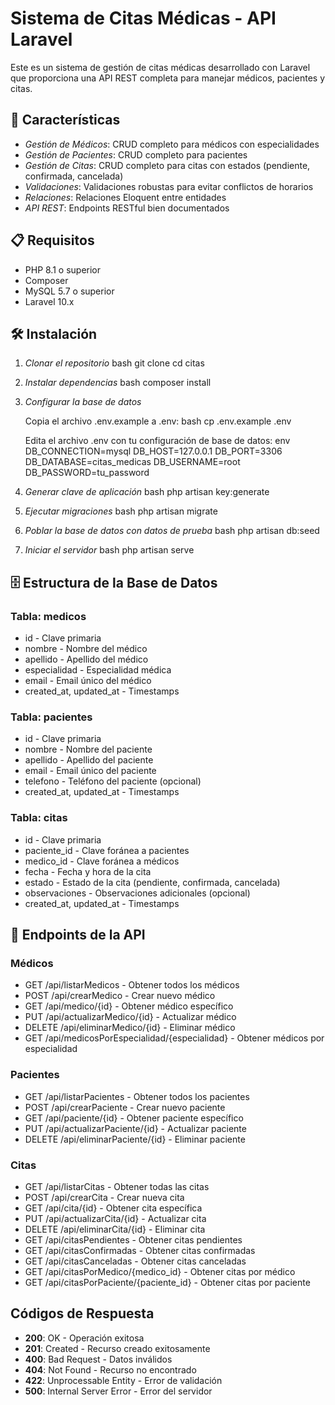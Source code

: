 # Sistema de Citas Médicas - API Laravel

Este es un sistema de gestión de citas médicas desarrollado con Laravel que proporciona una API REST completa para manejar médicos, pacientes y citas.

## 🚀 Características

- *Gestión de Médicos*: CRUD completo para médicos con especialidades
- *Gestión de Pacientes*: CRUD completo para pacientes
- *Gestión de Citas*: CRUD completo para citas con estados (pendiente, confirmada, cancelada)
- *Validaciones*: Validaciones robustas para evitar conflictos de horarios
- *Relaciones*: Relaciones Eloquent entre entidades
- *API REST*: Endpoints RESTful bien documentados

## 📋 Requisitos

- PHP 8.1 o superior
- Composer
- MySQL 5.7 o superior
- Laravel 10.x

## 🛠 Instalación

1.  *Clonar el repositorio*
    bash
    git clone <url-del-repositorio>
    cd citas
    

2.  *Instalar dependencias*
    bash
    composer install
    

3.  *Configurar la base de datos*
    
    Copia el archivo .env.example a .env:
    bash
    cp .env.example .env
    
    
    Edita el archivo .env con tu configuración de base de datos:
    env
    DB_CONNECTION=mysql
    DB_HOST=127.0.0.1
    DB_PORT=3306
    DB_DATABASE=citas_medicas
    DB_USERNAME=root
    DB_PASSWORD=tu_password
    

4.  *Generar clave de aplicación*
    bash
    php artisan key:generate
    

5.  *Ejecutar migraciones*
    bash
    php artisan migrate
    

6.  *Poblar la base de datos con datos de prueba*
    bash
    php artisan db:seed
    

7.  *Iniciar el servidor*
    bash
    php artisan serve
    

## 🗄 Estructura de la Base de Datos

### Tabla: medicos
- id - Clave primaria
- nombre - Nombre del médico
- apellido - Apellido del médico
- especialidad - Especialidad médica
- email - Email único del médico
- created_at, updated_at - Timestamps

### Tabla: pacientes
- id - Clave primaria
- nombre - Nombre del paciente
- apellido - Apellido del paciente
- email - Email único del paciente
- telefono - Teléfono del paciente (opcional)
- created_at, updated_at - Timestamps

### Tabla: citas
- id - Clave primaria
- paciente_id - Clave foránea a pacientes
- medico_id - Clave foránea a médicos
- fecha - Fecha y hora de la cita
- estado - Estado de la cita (pendiente, confirmada, cancelada)
- observaciones - Observaciones adicionales (opcional)
- created_at, updated_at - Timestamps

## 📡 Endpoints de la API

### Médicos
- GET /api/listarMedicos - Obtener todos los médicos
- POST /api/crearMedico - Crear nuevo médico
- GET /api/medico/{id} - Obtener médico específico
- PUT /api/actualizarMedico/{id} - Actualizar médico
- DELETE /api/eliminarMedico/{id} - Eliminar médico
- GET /api/medicosPorEspecialidad/{especialidad} - Obtener médicos por especialidad

### Pacientes
- GET /api/listarPacientes - Obtener todos los pacientes
- POST /api/crearPaciente - Crear nuevo paciente
- GET /api/paciente/{id} - Obtener paciente específico
- PUT /api/actualizarPaciente/{id} - Actualizar paciente
- DELETE /api/eliminarPaciente/{id} - Eliminar paciente

### Citas
- GET /api/listarCitas - Obtener todas las citas
- POST /api/crearCita - Crear nueva cita
- GET /api/cita/{id} - Obtener cita específica
- PUT /api/actualizarCita/{id} - Actualizar cita
- DELETE /api/eliminarCita/{id} - Eliminar cita
- GET /api/citasPendientes - Obtener citas pendientes
- GET /api/citasConfirmadas - Obtener citas confirmadas
- GET /api/citasCanceladas - Obtener citas canceladas
- GET /api/citasPorMedico/{medico_id} - Obtener citas por médico
- GET /api/citasPorPaciente/{paciente_id} - Obtener citas por paciente

## Códigos de Respuesta

- **200**: OK - Operación exitosa
- **201**: Created - Recurso creado exitosamente
- **400**: Bad Request - Datos inválidos
- **404**: Not Found - Recurso no encontrado
- **422**: Unprocessable Entity - Error de validación
- **500**: Internal Server Error - Error del servidor
